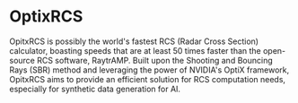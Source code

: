 # OptixRCS
OpitxRCS is possibly the world's fastest RCS (Radar Cross Section) calculator, boasting speeds that are at least 50 times faster than the open-source RCS software, RaytrAMP[](https://github.com/RedBlight/RaytrAMP). Built upon the Shooting and Bouncing Rays (SBR) method and leveraging the power of NVIDIA's OptiX framework, OpitxRCS aims to provide an efficient solution for RCS computation needs, especially for synthetic data generation for AI.
